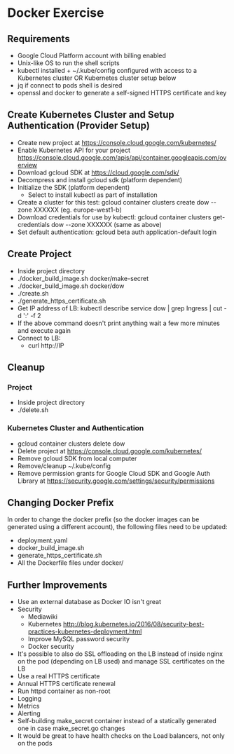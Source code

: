 # Docker Exercise

## Requirements
 - Google Cloud Platform account with billing enabled
 - Unix-like OS to run the shell scripts
 - kubectl installed + ~/.kube/config configured with access to a Kubernetes cluster OR Kubernetes cluster setup below
 - jq if connect to pods shell is desired
 - openssl and docker to generate a self-signed HTTPS certificate and key


## Create Kubernetes Cluster and Setup Authentication (Provider Setup)
 - Create new project at https://console.cloud.google.com/kubernetes/
 - Enable Kubernetes API for your project https://console.cloud.google.com/apis/api/container.googleapis.com/overview
 - Download gcloud SDK at https://cloud.google.com/sdk/
 - Decompress and install gcloud sdk (platform dependent)
 - Initialize the SDK (platform dependent)
   - Select to install kubectl as part of installation
 - Create a cluster for this test: gcloud container clusters create dow --zone XXXXXX (eg. europe-west1-b)
 - Download credentials for use by kubectl: gcloud container clusters get-credentials dow --zone XXXXXX (same as above)
 - Set default authentication: gcloud beta auth application-default login

## Create Project
 - Inside project directory
 - ./docker_build_image.sh docker/make-secret
 - ./docker_build_image.sh docker/dow
 - ./create.sh
 - ./generate_https_certificate.sh
 - Get IP address of LB: kubectl describe service dow | grep Ingress | cut -d ':' -f 2
 - If the above command doesn't print anything wait a few more minutes and execute again
 - Connect to LB:
   - curl http://IP

## Cleanup

### Project
 - Inside project directory
 - ./delete.sh

### Kubernetes Cluster and Authentication
 - gcloud container clusters delete dow
 - Delete project at https://console.cloud.google.com/kubernetes/
 - Remove gcloud SDK from local computer
 - Remove/cleanup ~/.kube/config
 - Remove permission grants for Google Cloud SDK and Google Auth Library at https://security.google.com/settings/security/permissions


## Changing Docker Prefix
In order to change the docker prefix (so the docker images can be generated using a different account), the following files need to be updated:
 - deployment.yaml
 - docker_build_image.sh
 - generate_https_certificate.sh
 - All the Dockerfile files under docker/


## Further Improvements
 - Use an external database as Docker IO isn't great
 - Security
   - Mediawiki
   - Kubernetes http://blog.kubernetes.io/2016/08/security-best-practices-kubernetes-deployment.html
   - Improve MySQL password security
   - Docker security
 - It's possible to also do SSL offloading on the LB instead of inside nginx on the pod (depending on LB used) and manage SSL certificates on the LB
 - Use a real HTTPS certificate
 - Annual HTTPS certificate renewal
 - Run httpd container as non-root
 - Logging
 - Metrics
 - Alerting
 - Self-building make_secret container instead of a statically generated one in case make_secret.go changes
 - It would be great to have health checks on the Load balancers, not only on the pods

